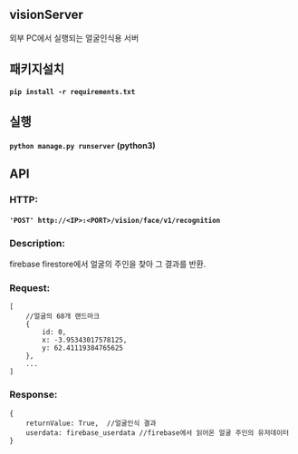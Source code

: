 ## visionServer
외부 PC에서 실행되는 얼굴인식용 서버
## 패키지설치
#### `pip install -r requirements.txt`
## 실행
#### `python manage.py runserver` (python3)
## API
### HTTP:
#### `'POST' http://<IP>:<PORT>/vision/face/v1/recognition`  

### Description:
firebase firestore에서 얼굴의 주인을 찾아 그 결과를 반환.  

### Request:
``` 
[
	//얼굴의 68개 랜드마크
	{
		id: 0,
		x: -3.95343017578125,
		y: 62.41119384765625
	},
	...
]
```  

### Response:
```
{
	returnValue: True,	//얼굴인식 결과
	userdata: firebase_userdata	//firebase에서 읽어온 얼굴 주인의 유저데이터
}
```
